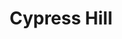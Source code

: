 ---
title: "Cypress Hill"
summary: "Cypress Hill is an American hip hop group from South Gate, California. Cypress Hill was the first Latino American hip hop recording group to have platinum and multi-platinum albums, selling over 20 million albums worldwide. They are considered to be among the main progenitors of West Coast rap and hip hop in the early 1990s, being critically acclaimed for their first four albums. The band has also advocated for medical and recreational use of cannabis in the United States. Cypress Hill have made history after becoming the first Latino hip-hop group to receive a prestigious star on the Hollywood Walk Of Fame on April 18th 2019"
image: "cypress-hill.jpg"
apple_music_artist_url: "https://music.apple.com/gb/artist/cypress-hill/465802"
wikipedia_url: "https://en.wikipedia.org/wiki/Cypress_Hill"
---